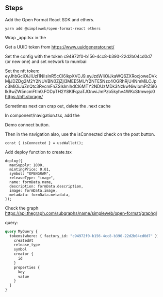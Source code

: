 ## Steps

Add the Open Format React SDK and ethers.

```shell
yarn add @simpleweb/open-format-react ethers
```

Wrap \_app.tsx in the <OpenFormatProvider>

Get a UUID token from https://www.uuidgenerator.net/

Set the config with the token c94972f0-b156-4cc8-b390-22d2b04cd0d7 (or new one) and set network to mumbai

Set the nft token: eyJhbGciOiJIUzI1NiIsInR5cCI6IkpXVCJ9.eyJzdWIiOiJkaWQ6ZXRocjoweDVkMjJDZDg2M2Y2NUVBN0ZjZjI3MEE5MUY2NTE5Nzc4OGRhRjU4NmMiLCJpc3MiOiJuZnQtc3RvcmFnZSIsImlhdCI6MTY2NDUzMDk3NzkwNiwibmFtZSI6Ik9wZW5ncmFtIn0.FODpTH2Y8KlFqzaTJOnwiJmPzb5kyhv4WKcStmwejc0
https://nft.storage/

Sometimes next can crap out, delete the .next cache

In component/navigation.tsx, add the <ConnectButton />

Demo connect button.

Then in the navigation also, use the isConnected check on the post button.

```tsx
const { isConnected } = useWallet();
```

Add deploy function to create.tsx

```tsx
deploy({
  maxSupply: 1000,
  mintingPrice: 0.01,
  symbol: "OPENGRAM",
  releaseType: "image",
  name: formData.name,
  description: formData.description,
  image: formData.image,
  metadata: formData.metadata,
});
```

Check the graph
https://api.thegraph.com/subgraphs/name/simpleweb/open-format/graphql

query:

```graphql
query MyQuery {
  tokens(where: { factory_id: "c94972f0-b156-4cc8-b390-22d2b04cd0d7" }) {
    createdAt
    release_type
    symbol
    creator {
      id
    }
    properties {
      key
      value
    }
  }
}
```

